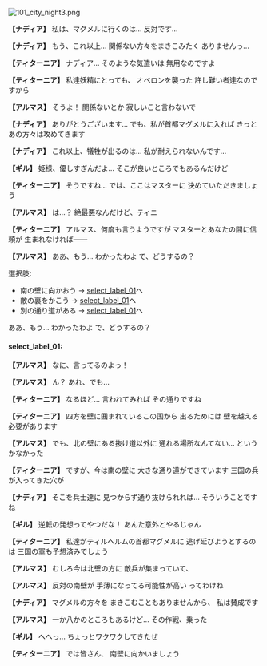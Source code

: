 
![101_city_night3.png](../images/backgrounds/101_city_night3.png)

**【ナディア】**
私は、マグメルに行くのは…
反対です…

**【ナディア】**
もう、これ以上…
関係ない方々をまきこみたく
ありませんっ…

**【ティターニア】**
ナディア…
そのような気遣いは
無用なのですよ

**【ティターニア】**
私達妖精にとっても、
オベロンを襲った
許し難い者達なのですから

**【アルマス】**
そうよ！
関係ないとか
寂しいこと言わないで

**【ナディア】**
ありがとうございます…
でも、私が首都マグメルに入れば
きっとあの方々は攻めてきます

**【ナディア】**
これ以上、犠牲が出るのは…
私が耐えられないんです…

**【ギル】**
姫様、優しすぎんだよ…
そこが良いところでもあるんだけど

**【ティターニア】**
そうですね…
では、ここはマスターに
決めていただきましょう

**【アルマス】**
は…？
絶最悪なんだけど、ティニ

**【ティターニア】**
アルマス、何度も言うようですが
マスターとあなたの間に信頼が
生まれなければ――

**【アルマス】**
ああ、もう…
わかったわよ
で、どうするの？

選択肢:
- 南の壁に向かおう → [select_label_01](#select_label_01)へ
- 敵の裏をかこう → [select_label_01](#select_label_01)へ
- 別の通り道がある → [select_label_01](#select_label_01)へ

ああ、もう…
わかったわよ
で、どうするの？

#### select_label_01:

**【アルマス】**
なに、言ってるのよっ！

**【アルマス】**
ん？
あれ、でも…

**【ティターニア】**
なるほど…
言われてみれば
その通りですね

**【ティターニア】**
四方を壁に囲まれているこの国から
出るためには
壁を越える必要があります

**【アルマス】**
でも、北の壁にある抜け道以外に
通れる場所なんてない…
というかなかった

**【ティターニア】**
ですが、今は南の壁に
大きな通り道ができています
三国の兵が入ってきた穴が

**【ナディア】**
そこを兵士達に
見つからず通り抜けられれば…
そういうことですね

**【ギル】**
逆転の発想ってやつだな！
あんた意外とやるじゃん

**【ティターニア】**
私達がティルヘルムの首都マグメルに
逃げ延びようとするのは
三国の軍も予想済みでしょう

**【アルマス】**
むしろ今は北壁の方に
敵兵が集まっていて、

**【アルマス】**
反対の南壁が
手薄になってる可能性が高い
ってわけね

**【ナディア】**
マグメルの方々を
まきこむこともありませんから、
私は賛成です

**【アルマス】**
一か八かのところもあるけど…
その作戦、乗った

**【ギル】**
へへっ…
ちょっとワクワクしてきたぜ

**【ティターニア】**
では皆さん、
南壁に向かいましょう
